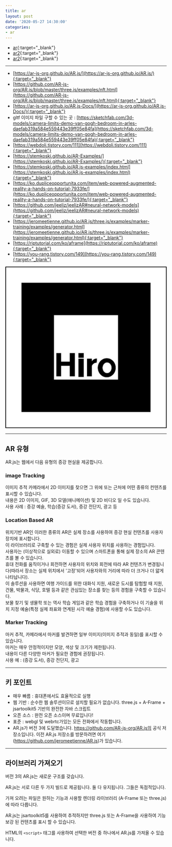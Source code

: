 ```yaml
---
title: ar
layout: post
date: '2020-05-27 14:30:00'
categories:
- ar
---
```


* [ar](/static/img/ar/index.html){:target="_blank"}  
* [ar2](/static/img/ar/index2.html){:target="_blank"}
* [ar2](/static/img/ar/index3.html){:target="_blank"}

-----------------------------------------------------------------------------

* [https://ar-js-org.github.io/AR.js/](https://ar-js-org.github.io/AR.js/){:target="_blank"}  
* [https://github.com/AR-js-org/AR.js/blob/master/three.js/examples/nft.html](https://github.com/AR-js-org/AR.js/blob/master/three.js/examples/nft.html){:target="_blank"}  
* [https://ar-js-org.github.io/AR.js-Docs/](https://ar-js-org.github.io/AR.js-Docs/){:target="_blank"}  
* gltf 이미지 파일 구할 수 있는 곳 : [https://sketchfab.com/3d-models/camera-limits-demo-van-gogh-bedroom-in-arles-daefab319a584e559443e39ff05e84fa](https://sketchfab.com/3d-models/camera-limits-demo-van-gogh-bedroom-in-arles-daefab319a584e559443e39ff05e84fa){:target="_blank"}  
* [https://webdoli.tistory.com/111](https://webdoli.tistory.com/111){:target="_blank"}  
* [https://stemkoski.github.io/AR-Examples/](https://stemkoski.github.io/AR-Examples/){:target="_blank"}  
* [https://stemkoski.github.io/AR.js-examples/index.html](https://stemkoski.github.io/AR.js-examples/index.html){:target="_blank"}  
* [https://ko.dupliceopportunita.com/item/web-powered-augmented-reality-a-hands-on-tutorial-7933fe/](https://ko.dupliceopportunita.com/item/web-powered-augmented-reality-a-hands-on-tutorial-7933fe/){:target="_blank"}
* [https://github.com/jeeliz/jeelizAR#neural-network-models](https://github.com/jeeliz/jeelizAR#neural-network-models){:target="_blank"}  
* [https://jeromeetienne.github.io/AR.js/three.js/examples/marker-training/examples/generator.html](https://jeromeetienne.github.io/AR.js/three.js/examples/marker-training/examples/generator.html){:target="_blank"}  
* [https://riptutorial.com/ko/aframe](https://riptutorial.com/ko/aframe){:target="_blank"}  
* [https://you-rang.tistory.com/149](https://you-rang.tistory.com/149){:target="_blank"}  
  
![](/static/img/ar/img/hiro.jpg)

-----------------------------------------------------------------------------

## AR 유형  

AR.js는 웹에서 다음 유형의 증강 현실을 제공합니다.

### image Tracking 

이미지 추적 카메라에서 2D 이미지를 찾으면 그 위에 또는 근처에 어떤 종류의 컨텐츠를 표시할 수 있습니다.  
내용은 2D 이미지, GIF, 3D 모델(애니메이션) 및 2D 비디오 일 수도 있습니다.  
사용 사례 : 증강 예술, 학습(증강 도서), 증강 전단지, 광고 등

### Location Based AR

위치기반 AR인 이러한 종류의 AR은 실제 장소를 사용하여 증강 현실 컨텐츠를 사용자 장치에 표시합니다.  
이 라이브러리로 구축할 수 있는 경험은 실제 사용자 위치를 사용하는 경험입니다.  
사용자는 (이상적으로 실외로) 이동할 수 있으며 스마트폰을 통해 실제 장소의 AR 콘텐츠를 볼 수 있습니다.  
휴대 전화를 움직이거나 회전하면 사용자의 위치와 회전에 따라 AR 컨텐츠가 변경됩니다(따라서 장소는 실제 위치에서 '고정'되어 사용자와의 
거리에 따라 더 크거나 더 얇게 나타납니다).  
이 솔루션을 사용하면 여행 가이드를 위한 대화식 지원, 새로운 도시를 탐험할 때 지원, 건물, 박물과, 식당, 호텔 등과 같은 관심있는 장소를
찾는 등의 경험을 구축할 수 있습니다.  
보물 찾기 및 생물학 또는 역사 학습 게임과 같은 학습 경험을 구축하거나 이 기술을 위치 지정 예술(특정 실제 좌표와 연계된 시각 예술 경험)에 
사용할 수도 있습니다.

### Marker Tracking

마커 추적, 카메라에서 마커를 발견하면 일부 이미지(이미지 추적과 동일)를 표시할 수 있습니다.  
마커는 매우 안정적이지만 모양, 색상 및 크기가 제한됩니다.  
내용이 다른 다양한 마커가 필요한 경험에 권장됩니다.  
사용 예 : (증강 도서), 증강 전단지, 광고

-----------------------------------------------------------------------------

## 키 포인트

* 매우 빠름 : 휴대폰에서도 효율적으로 실행
* 웹 기반 : 순수한 웹 솔루션이므로 설치할 필요가 없습니다. three.js + A-Frame + jsartoolkit5 기반의 완전한 자바 스크립트
* 오픈 소스 : 완전 오픈 소스이며 무료입니다!
* 표준 : webgl 및 webrtc가있는 모든 전화에서 작동합니다.
* AR.js가 버전 3에 도달했습니다. https://github.com/AR-js-org/AR.js의 공식 저장소입니다. 이전 AR.js 저장소를 방문하려면 여기 (https://github.com/jeromeetienne/AR.js)가 있습니다.

-----------------------------------------------------------------------------

## 라이브러리 가져오기

버전 3의 AR.js는 새로운 구조를 갖습니다.

AR.js는 서로 다른 두 가지 빌드로 제공됩니다. 둘 다 유지됩니다. 그들은 독점적입니다.

가져 오려는 파일은 원하는 기능과 사용할 렌더링 라이브러리 (A-Frame 또는 three.js)에 따라 다릅니다.

AR.js는 jsartoolkit5를 사용하여 추적하지만 three.js 또는 A-Frame을 사용하여 기능 보강 된 컨텐츠를 표시 할 수 있습니다.

HTML의 `<script>` 태그를 사용하여 선택한 버전 중 하나에서 AR.js를 가져올 수 있습니다.